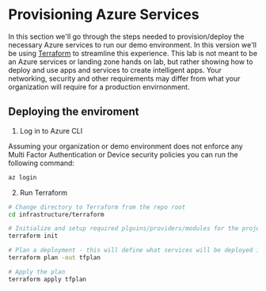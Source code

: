 # Provisioning Azure Services

In this section we'll go through the steps needed to provision/deploy the necessary Azure services to run our demo environment.  In this version we'll be using [Terraform](https://terraform.io) to streamline this experience.  This lab is not meant to be an Azure services or landing zone hands on lab, but rather showing how to deploy and use apps and services to create intelligent apps.  Your networking, security and other requirements may differ from what your organization will require for a production envirnonment.

## Deploying the enviroment

1. Log in to Azure CLI

Assuming your organization or demo environment does not enforce any Multi Factor Authentication or Device security policies you can run the following command:

```bash
az login
```

2. Run Terraform

```bash
# Change directory to Terraform from the repo root
cd infrastructure/terraform

# Initialize and setup required plguins/providers/modules for the project
terraform init

# Plan a deployment - this will define what services will be deployed into your environment
terraform plan -out tfplan

# Apply the plan
terraform apply tfplan
```